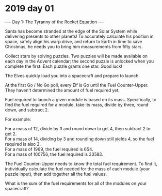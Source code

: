 # 2019 day 01

--- Day 1: The Tyranny of the Rocket Equation ---

Santa has become stranded at the edge of the Solar System while delivering presents to other planets! To accurately calculate his position in space, safely align his warp drive, and return to Earth in time to save Christmas, he needs you to bring him measurements from fifty stars.



Collect stars by solving puzzles.  Two puzzles will be made available on each day in the Advent calendar; the second puzzle is unlocked when you complete the first.  Each puzzle grants one star. Good luck!



The Elves quickly load you into a spacecraft and prepare to launch.



At the first Go / No Go poll, every Elf is Go until the Fuel Counter-Upper.  They haven't determined the amount of fuel required yet.



Fuel required to launch a given module is based on its mass.  Specifically, to find the fuel required for a module, take its mass, divide by three, round down, and subtract 2.



For example:



For a mass of 12, divide by 3 and round down to get 4, then subtract 2 to get 2.\
For a mass of 14, dividing by 3 and rounding down still yields 4, so the fuel required is also 2.\
For a mass of 1969, the fuel required is 654.\
For a mass of 100756, the fuel required is 33583.



The Fuel Counter-Upper needs to know the total fuel requirement.  To find it, individually calculate the fuel needed for the mass of each module (your puzzle input), then add together all the fuel values.



What is the sum of the fuel requirements for all of the modules on your spacecraft?



